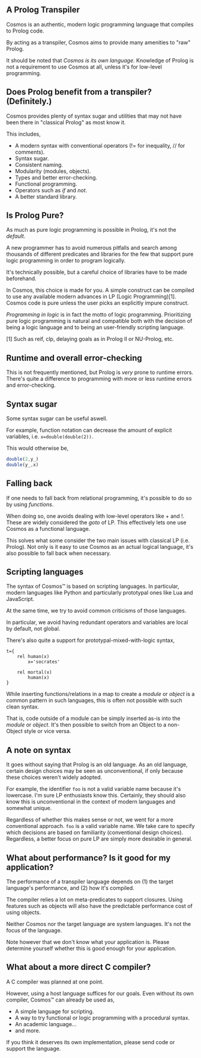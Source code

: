 ## A Prolog Transpiler

Cosmos is an authentic, modern logic programming language that compiles to Prolog code.

By acting as a transpiler, Cosmos aims to provide many amenities to "raw" Prolog.

It should be noted that _Cosmos is its own language_. Knowledge of Prolog is not a requirement to use Cosmos at all, unless it's for low-level programming.

Does Prolog benefit from a transpiler? (Definitely.)
--

Cosmos provides plenty of syntax sugar and utilities that may not have been there in "classical Prolog" as most know it.

This includes,
- A modern syntax with conventional operators (!= for inequality, // for comments).
- Syntax sugar.
- Consistent naming.
- Modularity (modules, objects).
- Types and better error-checking.
- Functional programming.
- Operators such as _if_ and _not_.
- A better standard library.

Is Prolog Pure?
--

As much as pure logic programming is possible in Prolog, it's not the _default_. 

A new programmer has to avoid numerous pitfalls and search among thousands of different predicates and libraries for the few that support pure logic programming in order to program logically.

It's technically possible, but a careful choice of libraries have to be made beforehand.

In Cosmos, this choice is made for you. A simple construct can be compiled to use any available modern advances in LP (Logic Programming)[1]. Cosmos code is pure unless the user picks an explicitly impure construct.

_Programming in logic_ is in fact the motto of logic programming. Prioritizing pure logic programming is natural and compatible both with the decision of being a logic language and to being an user-friendly scripting language.

[1] Such as reif, clp, delaying goals as in Prolog II or NU-Prolog, etc.

Runtime and overall error-checking
--

This is not frequently mentioned, but Prolog is _very_ prone to runtime errors. There's quite a difference to programming with more or less runtime errors and error-checking.

Syntax sugar
--

Some syntax sugar can be useful aswell.

For example, function notation can decrease the amount of explicit variables, i.e. `x=double(double(2))`.

This would otherwise be,

```javascript
double(2,y_)
double(y_,x)
```

Falling back
--

If one needs to fall back from relational programming, it's possible to do so by using _functions_.

When doing so, one avoids dealing with low-level operators like \+ and !. These are widely considered the _goto_ of LP. This effectively lets one use Cosmos as a functional language.

This solves what some consider the two main issues with classical LP (i.e. Prolog). Not only is it easy to use Cosmos as an actual logical language, it's also possible to fall back when necessary.

Scripting languages
--

The syntax of Cosmos™ is based on scripting languages. In particular, modern languages like Python and particularly prototypal ones like Lua and JavaScript.

At the same time, we try to avoid common criticisms of those languages.

In particular, we avoid having redundant operators and variables are local by default, not global.

There's also quite a support for prototypal-mixed-with-logic syntax,

```
t={
	rel human(x)
		x='socrates'
		
	rel mortal(x)
		human(x)
}
```

While inserting functions/relations in a map to create a _module_ or _object_ is a common pattern in such languages, this is often not possible with such clean syntax.

That is, code outside of a module can be simply inserted as-is into the _module_ or _object_. It's then possible to switch from an Object to a non-Object style or vice versa.

A note on syntax
--

It goes without saying that Prolog is an old language. As an old language, certain design choices may be seen as unconventional, if only because these choices weren't widely adopted.

For example, the identifier `foo` is not a valid variable name because it's lowercase. I'm sure LP enthusiasts know this. Certainly, they should also know this is unconventional in the context of modern languages and somewhat unique.

Regardless of whether this makes sense or not, we went for a more conventional approach. `foo` is a valid variable name. We take care to specify which decisions are based on familiarity (conventional design choices). Regardless, a better focus on pure LP are simply more desirable in general.

What about performance? Is it good for my application?
--

The performance of a transpiler language depends on (1) the target language's performance, and (2) how it's compiled.

The compiler relies a lot on meta-predicates to support closures. Using features such as objects will also have the predictable performance cost of using objects.

Neither Cosmos nor the target language are system languages. It's not the focus of the language.

Note however that we don't know what your application is. Please determine yourself whether this is good enough for your application.

What about a more direct C compiler?
--

A C compiler was planned at one point.

However, using a host language suffices for our goals. Even without its own compiler, Cosmos™ can already be used as,

- A simple language for scripting.
- A way to try functional or logic programming with a procedural syntax.
- An academic language...
- and more.

If you think it deserves its own implementation, please send code or support the language.
